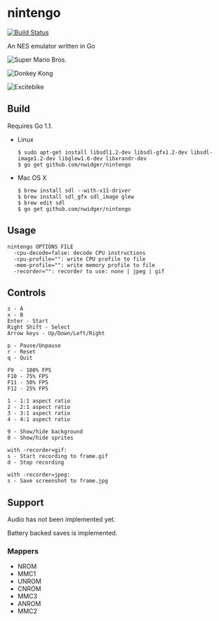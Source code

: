 nintengo
========

[![Build Status](https://travis-ci.org/nwidger/nintengo.svg?branch=master)](https://travis-ci.org/nwidger/nintengo)

An NES emulator written in Go

![Super Mario Bros.](http://i.imgur.com/g6ogqv7.gif "Super Mario Bros.")

![Donkey Kong](http://i.imgur.com/0SIbydD.gif "Donkey Kong")

![Excitebike](http://i.imgur.com/NTYlltB.gif "Excitebike")

## Build

Requires Go 1.1.

- Linux

    ```
    $ sudo apt-get install libsdl1.2-dev libsdl-gfx1.2-dev libsdl-image1.2-dev libglew1.6-dev libxrandr-dev
    $ go get github.com/nwidger/nintengo
    ```

- Mac OS X

    ```
    $ brew install sdl --with-x11-driver
    $ brew install sdl_gfx sdl_image glew
    $ brew edit sdl
    $ go get github.com/nwidger/nintengo
    ```

## Usage

```
nintengo OPTIONS FILE
  -cpu-decode=false: decode CPU instructions
  -cpu-profile="": write CPU profile to file
  -mem-profile="": write memory profile to file
  -recorder="": recorder to use: none | jpeg | gif
```

## Controls

```
z - A
x - B
Enter - Start
Right Shift - Select
Arrow keys - Up/Down/Left/Right

p - Pause/Unpause
r - Reset
q - Quit

F9  - 100% FPS
F10 - 75% FPS
F11 - 50% FPS
F12 - 25% FPS

1 - 1:1 aspect ratio
2 - 2:1 aspect ratio
3 - 3:1 aspect ratio
4 - 4:1 aspect ratio

9 - Show/hide background
0 - Show/hide sprites

with -recorder=gif:
s - Start recording to frame.gif
d - Stop recording

with -recorder=jpeg:
s - Save screenshot to frame.jpg
```

## Support

Audio has not been implemented yet.

Battery backed saves is implemented.

### Mappers

- NROM
- MMC1
- UNROM
- CNROM
- MMC3
- ANROM
- MMC2
